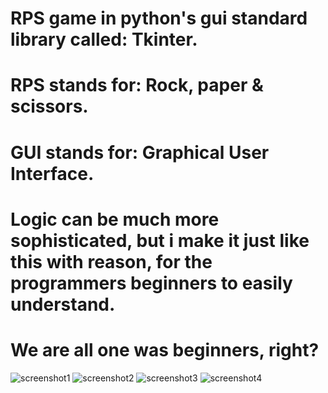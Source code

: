 # RPS game in python's gui standard library called: Tkinter.
# RPS stands for: Rock, paper & scissors.
# GUI stands for: Graphical User Interface.
# Logic can be much more sophisticated, but i make it just like this with reason, for the programmers beginners to easily understand.
# We are all one was beginners, right?

![screenshot1](https://github.com/dusanrsc/Tkinter_RPS/assets/149257819/14b03c81-3097-4acd-a2eb-ad36c7b42f5e)
![screenshot2](https://github.com/dusanrsc/Tkinter_RPS/assets/149257819/6a9266b2-5ccf-4365-9595-c51c59d6235d)
![screenshot3](https://github.com/dusanrsc/Tkinter_RPS/assets/149257819/49534e99-5971-49e3-b4dc-4d2d15a5c933)
![screenshot4](https://github.com/dusanrsc/Tkinter_RPS/assets/149257819/542f8381-cb91-4009-b099-c81ce3068764)
